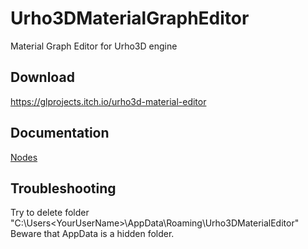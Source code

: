 # Urho3DMaterialGraphEditor
Material Graph Editor for Urho3D engine

## Download
https://glprojects.itch.io/urho3d-material-editor

## Documentation

[Nodes](Documentation/Nodes.md)

## Troubleshooting

Try to delete folder "C:\Users\<YourUserName>\AppData\Roaming\Urho3DMaterialEditor\"
Beware that AppData is a hidden folder.
